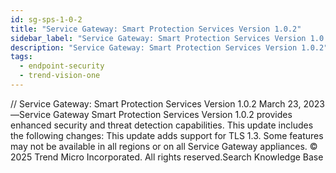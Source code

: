```yaml
---
id: sg-sps-1-0-2
title: "Service Gateway: Smart Protection Services Version 1.0.2"
sidebar_label: "Service Gateway: Smart Protection Services Version 1.0.2"
description: "Service Gateway: Smart Protection Services Version 1.0.2"
tags:
  - endpoint-security
  - trend-vision-one
---
```


/*<![CDATA[*/ $('#title').html($('meta[name=map-description]').attr('content')); /*]]>*/ Service Gateway: Smart Protection Services Version 1.0.2 March 23, 2023—Service Gateway Smart Protection Services Version 1.0.2 provides enhanced security and threat detection capabilities. This update includes the following changes: This update adds support for TLS 1.3. Some features may not be available in all regions or on all Service Gateway appliances. © 2025 Trend Micro Incorporated. All rights reserved.Search Knowledge Base